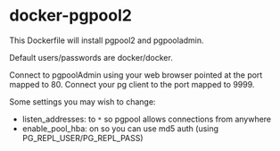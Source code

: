 # docker-pgpool2

This Dockerfile will install pgpool2 and pgpooladmin.

Default users/passwords are docker/docker.

Connect to pgpoolAdmin using your web browser pointed at the port mapped to 80.
Connect your pg client to the port mapped to 9999.

Some settings you may wish to change:

* listen_addresses: to `*` so pgpool allows connections from anywhere
* enable_pool_hba: on so you can use md5 auth (using PG_REPL_USER/PG_REPL_PASS)

